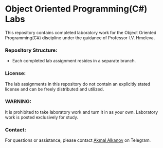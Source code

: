 # Object Oriented Programming(C#)  Labs

This repository contains completed laboratory work for the Object Oriented Programming(C#)  discipline under the guidance of Professor I.V. Hmeleva.

### Repository Structure:
- Each completed lab assignment resides in a separate branch.

### License:
The lab assignments in this repository do not contain an explicitly stated license and can be freely distributed and utilized.

### WARNING:
It is prohibited to take laboratory work and turn it in as your own. Laboratory work is posted exclusively for study.

### Contact:
For questions or assistance, please contact  [Akmal Alkanov](https://t.me/Kemal_99) on Telegram.